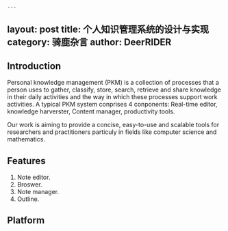                                                                                       ---
layout: post
title: 个人知识管理系统的设计与实现
category: 骑鹿杂言
author: DeerRIDER
---

## Introduction

Personal knowledge management (PKM) is a collection of processes that a person uses to gather, classify, store, search, retrieve and share knowledge in their daily activities and the way in which these processes support work activities. A typical PKM system conprises 4 conponents: Real-time editor, knowledge harverster, Content manager, productivity tools.

Our work is aiming to provide a concise, easy-to-use and scalable tools for researchers and practitioners particuly in fields like computer science and mathematics.

## Features

1. Note editor.
2. Broswer.
3. Note manager.
4. Outline.


## Platform



